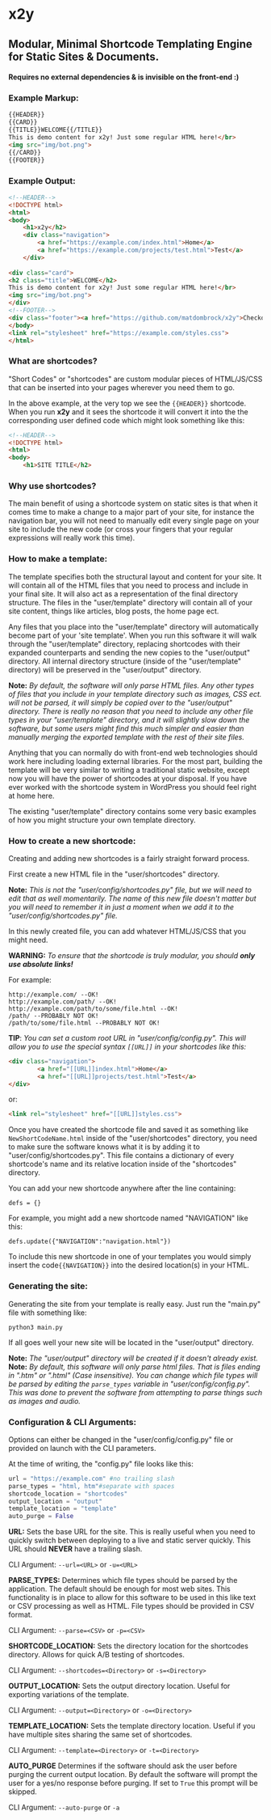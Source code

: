 # x2y
## Modular, Minimal Shortcode Templating Engine for Static Sites & Documents.
#### Requires no external dependencies & is invisible on the front-end :) 
### Example Markup:
```HTML
{{HEADER}}
{{CARD}}
{{TITLE}}WELCOME{{/TITLE}}
This is demo content for x2y! Just some regular HTML here!</br>
<img src="img/bot.png">
{{/CARD}}
{{FOOTER}}
```
### Example Output:
```html
<!--HEADER-->
<!DOCTYPE html>
<html>
<body>
	<h1>x2y</h2>
	<div class="navigation">
		<a href="https://example.com/index.html">Home</a>
		<a href="https://example.com/projects/test.html">Test</a>
	</div>
	
<div class="card">
<h2 class="title">WELCOME</h2>
This is demo content for x2y! Just some regular HTML here!</br>
<img src="img/bot.png">
</div>
<!--FOOTER-->
<div class="footer"><a href="https://github.com/matdombrock/x2y">Checkout x2y on Github!</a></div>
</body>
<link rel="stylesheet" href="https://example.com/styles.css">
</html>
```
### What are shortcodes?
"Short Codes" or "shortcodes" are custom modular pieces of HTML/JS/CSS that can be inserted into your pages wherever you need them to go. 

In the above example, at the very top we see the ```{{HEADER}}``` shortcode. When you run **x2y** and it sees the shortcode it will convert it into the the corresponding user defined code which might look something like this:
```HTML
<!--HEADER-->
<!DOCTYPE html>
<html>
<body>
	<h1>SITE TITLE</h2>
```
### Why use shortcodes?
The main benefit of using a shortcode system on static sites is that when it comes time to make a change to a major part of your site, for instance the navigation bar, you will not need to manually edit every single page on your site to include the new code (or cross your fingers that your regular expressions will really work this time). 

### How to make a template:
The template specifies both the structural layout and content for your site. It will contain all of the HTML files that you need to process and include in your final site. It will also act as a representation of the final directory structure. The files in the "user/template" directory will contain all of your site content, things like articles, blog posts, the home page ect.

Any files that you place into the "user/template" directory will automatically become part of your 'site template'. When you run this software it will walk through the "user/template" directory, replacing shortcodes with their expanded counterparts and sending the new copies to the "user/output" directory. All internal directory structure (inside of the "user/template" directory) will be preserved in the "user/output" directory. 

**Note:** *By default, the software will only parse HTML files. Any other types of files that you include in your template directory such as images, CSS ect. will not be parsed, it will simply be copied over to the "user/output" directory. There is really no reason that you need to include any other file types in your "user/template" directory, and it will slightly slow down the software, but some users might find this much simpler and easier than manually merging the exported template with the rest of their site files.* 

Anything that you can normally do with front-end web technologies should work here including loading external libraries. For the most part, building the template will be very similar to writing a traditional static website, except now you will have the power of shortcodes at your disposal. If you have ever worked with the shortcode system in WordPress you should feel right at home here. 

The existing "user/template" directory contains some very basic examples of how you might structure your own template directory.  

### How to create a new shortcode:
Creating and adding new shortcodes is a fairly straight forward process. 

First create a new HTML file in the "user/shortcodes" directory. 

**Note:** *This is not the "user/config/shortcodes.py" file, but we will need to edit that as well momentarily. The name of this new file doesn't matter but you will need to remember it in just a moment when we add it to the "user/config/shortcodes.py" file.* 

In this newly created file, you can add whatever HTML/JS/CSS that you might need. 

**WARNING:** *To ensure that the shortcode is truly modular, you should **only use absolute links!***

For example:
```
http://example.com/ --OK!
http://example.com/path/ --OK!
http://example.com/path/to/some/file.html --OK!
/path/ --PROBABLY NOT OK!
/path/to/some/file.html --PROBABLY NOT OK!
```

**TIP**: *You can set a custom root URL in "user/config/config.py". This will allow you to use the special syntax ```[[URL]]``` in your shortcodes like this:*
```html
<div class="navigation">
		<a href="[[URL]]index.html">Home</a>
		<a href="[[URL]]projects/test.html">Test</a>
</div>
```
or:
```html
<link rel="stylesheet" href="[[URL]]styles.css">
```

Once you have created the shortcode file and saved it as something like ```NewShortCodeName.html``` inside of the "user/shortcodes" directory, you need to make sure the software knows what it is by adding it to "user/config/shortcodes.py". This  file contains a dictionary of every shortcode's name and its relative location inside of the "shortcodes" directory. 

You can add your new shortcode anywhere after the line containing:

```defs = {}```

For example, you might add a new shortcode named "NAVIGATION" like this:

```defs.update({"NAVIGATION":"navigation.html"})```

To include this new shortcode in one of your templates you would simply insert the code```{{NAVIGATION}}``` into the desired location(s) in your HTML.

### Generating the site:
Generating the site from your template is really easy. Just run the "main.py" file with something like:

```python3 main.py```

If all goes well your new site will be located in the "user/output" directory. 

**Note:** *The "user/output" directory will be created if it doesn't already exist.*
**Note:** *By default, this software will only parse html files. That is files ending in ".htm" or ".html" (Case insensitive). You can change which file types will be parsed by editing the ```parse_types``` variable in "user/config/config.py". This was done to prevent the software from attempting to parse things such as images and audio.* 

### Configuration & CLI Arguments:

Options can either be changed in the "user/config/config.py" file or provided on launch with the CLI parameters.

At the time of writing, the "config.py" file looks like this:
```python
url = "https://example.com" #no trailing slash
parse_types = "html, htm"#separate with spaces
shortcode_location = "shortcodes"
output_location = "output"
template_location = "template"
auto_purge = False
```
**URL:** Sets the base URL for the site. This is really useful when you need to quickly switch between deploying to a live and static server quickly. This URL should **NEVER** have a trailing slash.

CLI Argument:
```--url=<URL>``` or ```-u=<URL>```

**PARSE_TYPES:** Determines which file types should be parsed by the application. The default should be enough for most web sites. This functionality is in place to allow for this software to be used in this like text or CSV processing as well as HTML. File types should be provided in CSV format.

CLI Argument:
```--parse=<CSV>``` or ```-p=<CSV>```

**SHORTCODE_LOCATION:** Sets the directory location for the shortcodes directory. Allows for quick A/B testing of shortcodes. 

CLI Argument:
```--shortcodes=<Directory>``` or ```-s=<Directory>```

**OUTPUT_LOCATION:** Sets the output directory location. Useful for exporting variations of the template.

CLI Argument:
```--output=<Directory>``` or ```-o=<Directory>``` 

**TEMPLATE_LOCATION:** Sets the template directory location. Useful if you have multiple sites sharing the same set of shortcodes. 

CLI Argument:
```--template=<Directory>``` or ```-t=<Directory>```

**AUTO_PURGE**
Determines if the software should ask the user before purging the current output location. By default the software will prompt the user for a  yes/no response before purging. If set to ```True``` this prompt will be skipped. 

CLI Argument:
```--auto-purge``` or ```-a```
